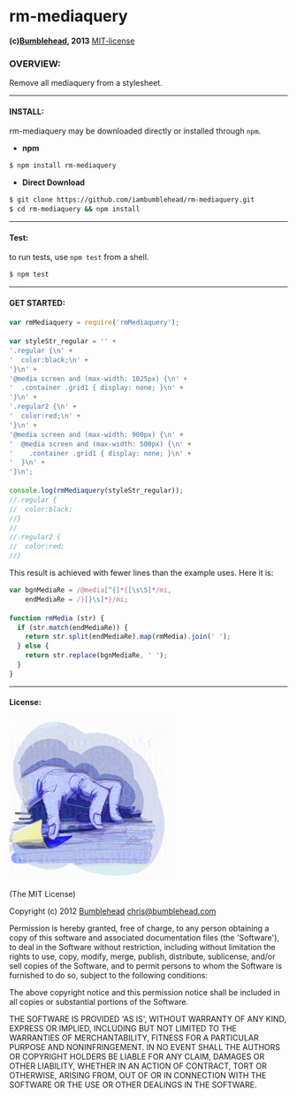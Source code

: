 rm-mediaquery
=============
**(c)[Bumblehead][0], 2013** [MIT-license](#license)  

### OVERVIEW:

Remove all mediaquery from a stylesheet.

[0]: http://www.bumblehead.com                            "bumblehead"

---------------------------------------------------------
#### <a id="install"></a>INSTALL:

rm-mediaquery may be downloaded directly or installed through `npm`.

 * **npm**   

 ```bash
 $ npm install rm-mediaquery
 ```

 * **Direct Download**
 
 ```bash  
 $ git clone https://github.com/iambumblehead/rm-mediaquery.git
 $ cd rm-mediaquery && npm install
 ```

---------------------------------------------------------
#### <a id="test"></a>Test:

 to run tests, use `npm test` from a shell.

 ```bash
 $ npm test
 ```
 
---------------------------------------------------------
#### <a id="get-started">GET STARTED: 

  ```javascript
  var rmMediaquery = require('rmMediaquery');
  
  var styleStr_regular = '' +
  '.regular {\n' +
  '  color:black;\n' +
  '}\n' +
  '@media screen and (max-width: 1025px) {\n' +
  '  .container .grid1 { display: none; }\n' +
  '}\n' +
  '.regular2 {\n' +
  '  color:red;\n' +
  '}\n' +
  '@media screen and (max-width: 900px) {\n' +
  '  @media screen and (max-width: 500px) {\n' +
  '    .container .grid1 { display: none; }\n' +
  '  }\n' +
  '}\n';
  
  console.log(rmMediaquery(styleStr_regular));
  //.regular {
  //  color:black;
  //}
  //
  //.regular2 {
  //  color:red;
  //}    
  ```
  
This result is achieved with fewer lines than the example uses. Here it is:

  ```javascript
  var bgnMediaRe = /@media[^{]*{[\s\S]*/mi,
      endMediaRe = /}[}\s]*}/mi;
  
  function rmMedia (str) {
    if (str.match(endMediaRe)) {
      return str.split(endMediaRe).map(rmMedia).join(' ');
    } else {
      return str.replace(bgnMediaRe, ' ');
    }
  }      
  ```
  
---------------------------------------------------------

#### <a id="license">License:

 ![scrounge](http://github.com/iambumblehead/scroungejs/raw/master/img/hand.png) 

(The MIT License)

Copyright (c) 2012 [Bumblehead][0] <chris@bumblehead.com>

Permission is hereby granted, free of charge, to any person obtaining a copy of this software and associated documentation files (the 'Software'), to deal in the Software without restriction, including without limitation the rights to use, copy, modify, merge, publish, distribute, sublicense, and/or sell copies of the Software, and to permit persons to whom the Software is furnished to do so, subject to the following conditions:

The above copyright notice and this permission notice shall be included in all copies or substantial portions of the Software.

THE SOFTWARE IS PROVIDED 'AS IS', WITHOUT WARRANTY OF ANY KIND, EXPRESS OR IMPLIED, INCLUDING BUT NOT LIMITED TO THE WARRANTIES OF MERCHANTABILITY, FITNESS FOR A PARTICULAR PURPOSE AND NONINFRINGEMENT. IN NO EVENT SHALL THE AUTHORS OR COPYRIGHT HOLDERS BE LIABLE FOR ANY CLAIM, DAMAGES OR OTHER LIABILITY, WHETHER IN AN ACTION OF CONTRACT, TORT OR OTHERWISE, ARISING FROM, OUT OF OR IN CONNECTION WITH THE SOFTWARE OR THE USE OR OTHER DEALINGS IN THE SOFTWARE.
